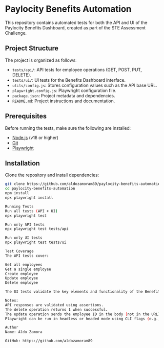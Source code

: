 # Paylocity Benefits Automation

This repository contains automated tests for both the API and UI of the Paylocity Benefits Dashboard, created as part of the STE Assessment Challenge.

## Project Structure

The project is organized as follows:

- `tests/api/`: API tests for employee operations (GET, POST, PUT, DELETE).
- `tests/ui/`: UI tests for the Benefits Dashboard interface.
- `utils/config.js`: Stores configuration values such as the API base URL.
- `playwright.config.js`: Playwright configuration file.
- `package.json`: Project metadata and dependencies.
- `README.md`: Project instructions and documentation.

## Prerequisites

Before running the tests, make sure the following are installed:

- [Node.js](https://nodejs.org/) (v18 or higher)
- [Git](https://git-scm.com/)
- [Playwright](https://playwright.dev/)

## Installation

Clone the repository and install dependencies:

```bash
git clone https://github.com/aldozamoram89/paylocity-benefits-automation.git
cd paylocity-benefits-automation
npm install
npx playwright install

Running Tests
Run all tests (API + UI)
npx playwright test

Run only API tests
npx playwright test tests/api

Run only UI tests
npx playwright test tests/ui

Test Coverage
The API tests cover:

Get all employees
Get a single employee
Create employee
Update employee
Delete employee

The UI tests validate the key elements and functionality of the Benefits Dashboard.

Notes:
API responses are validated using assertions.
The delete operation returns 1 when successful.
The update operation sends the employee ID in the body (not in the URL).
Playwright can be run in headless or headed mode using CLI flags (e.g., --headed).

Author
Name: Aldo Zamora

GitHub: https://github.com/aldozamoram89